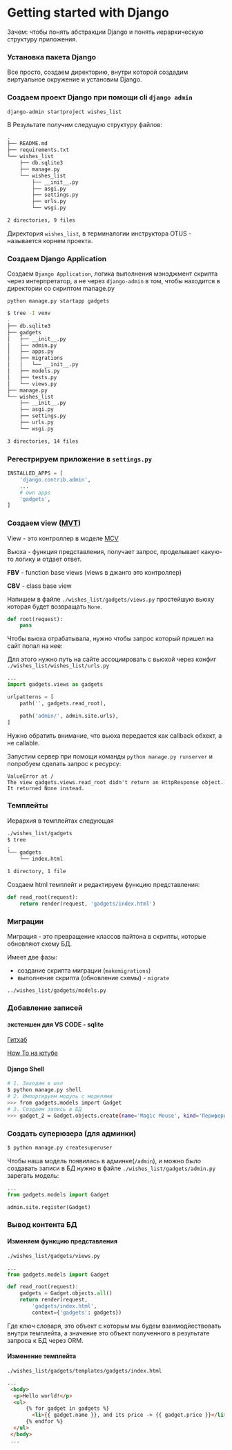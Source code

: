 # Getting started with Django
Зачем: чтобы понять абстракции Django и понять иерархическую структуру приложения.
### Установка пакета Django
Все просто, создаем директорию, внутри которой создадим виртуальное окружение и установим Django.
### Создаем проект Django при помощи cli `django admin`
`django-admin startproject wishes_list`

В Результате получим следущую структуру файлов:
```bash
.
├── README.md
├── requirements.txt
└── wishes_list
    ├── db.sqlite3
    ├── manage.py
    └── wishes_list
        ├── __init__.py
        ├── asgi.py
        ├── settings.py
        ├── urls.py
        └── wsgi.py

2 directories, 9 files
```

Директория `wishes_list`, в терминалогии инструктора OTUS - называется корнем проекта.
### Создаем Django Application
Создаем `Django Application`, логика выполнения мэнэджмент скрипта через интерпретатор, а не через `django-admin` в том, чтобы находится в директории со скриптом manage.py

`python manage.py startapp gadgets`
```bash                  
$ tree -I venv
.
├── db.sqlite3
├── gadgets
│   ├── __init__.py
│   ├── admin.py
│   ├── apps.py
│   ├── migrations
│   │   └── __init__.py
│   ├── models.py
│   ├── tests.py
│   └── views.py
├── manage.py
└── wishes_list
    ├── __init__.py
    ├── asgi.py
    ├── settings.py
    ├── urls.py
    └── wsgi.py

3 directories, 14 files
```
### Регестрируем приложение в `settings.py`
```python
INSTALLED_APPS = [
    'django.contrib.admin',
    ...
    # own apps
    'gadgets',
]
```
### Создаем view ([MVT](https://docs.djangoproject.com/en/dev/faq/general/#django-appears-to-be-a-mvc-framework-but-you-call-the-controller-the-view-and-the-view-the-template-how-come-you-don-t-use-the-standard-names))
View - это контроллер в моделе [MCV](https://ru.wikipedia.org/wiki/Model-View-Controller)

Вьюха - функция представления, получает запрос, проделывает какую-то логику и отдает ответ.

**FBV** - function base views (views в джанго это контроллер)

**CBV** - class base view

Напишем в файле `./wishes_list/gadgets/views.py` простейшую вьюху которая будет возвращать `None`.

```python
def root(request):
    pass
```

Чтобы вьюха отрабатывала, нужно чтобы запрос который пришел на сайт попал на нее:

Для этого нужно путь на сайте ассоциировать с вьюхой через конфиг `./wishes_list/wishes_list/urls.py`
```python
...
import gadgets.views as gadgets

urlpatterns = [
    path('', gadgets.read_root),

    path('admin/', admin.site.urls),
]
```
Нужно обратить внимание, что вьюха передается как callback обхект, а не callable.

Запустим сервер при помощи команды `python manage.py runserver` и попробуем сделать запрос к ресурсу:
```
ValueError at /
The view gadgets.views.read_root didn't return an HttpResponse object. It returned None instead.
```
### Темплейты

Иерархия в темплейтах следующая
```bash
./wishes_list/gadgets
$ tree
.
└── gadgets
    └── index.html

1 directory, 1 file
```

Создаем html темплейт и редактируем функцию представления:
```python
def read_root(request):
    return render(request, 'gadgets/index.html')
```
### Миграции
Миграция - это превращение классов пайтона в скрипты, которые обновляют схему БД.

Имеет две фазы: 
- создание скрипта миграции (`makemigrations`)
- выполнение скрипта (обновление схемы) - `migrate`

`../wishes_list/gadgets/models.py`

### Добавление записей

#### **экстеншен для VS CODE - sqlite**

[Гитхаб](https://github.com/AlexCovizzi/vscode-sqlite)

[How To на ютубе](https://www.youtube.com/watch?v=bKixKfb1J1o)

#### Django Shell
```bash
# 1. Заходим в шэл
$ python manage.py shell
# 2. Импортируем модуль с моделями
>>> from gadgets.models import Gadget
# 3. Создаем запись в БД
>>> gadget_2 = Gadget.objects.create(name='Magic Mouse', kind='Периферийные устройства', price=9000)
```
### Создать суперюзера (для админки)
```bash
$ python manage.py createsuperuser
```

Чтобы наша модель появилась в админке(`/admin`), и можно было создавать записи в БД нужно в файле `./wishes_list/gadgets/admin.py` зарегать модель:
```python
...
from gadgets.models import Gadget

admin.site.register(Gadget)
```
### Вывод контента БД
#### Изменяем функцию представления
`./wishes_list/gadgets/views.py`
```python
...
from gadgets.models import Gadget

def read_root(request):
    gadgets = Gadget.objects.all()
    return render(request, 
        'gadgets/index.html', 
        context={'gadgets': gadgets})
```
Где ключ словаря, это объект с которым мы будем взаимодйествовать внутри темплейта, а значение это объект полученного в результате запроса к БД через ORM.
#### Изменение темплейта
`./wishes_list/gadgets/templates/gadgets/index.html`
```html
...
 <body>
  <p>Hello world!</p>
  <ul>
      {% for gadget in gadgets %}
        <li>{{ gadget.name }}, and its price -> {{ gadget.price }}</li>
      {% endfor %}
  </ul>
 </body>
 ...
```